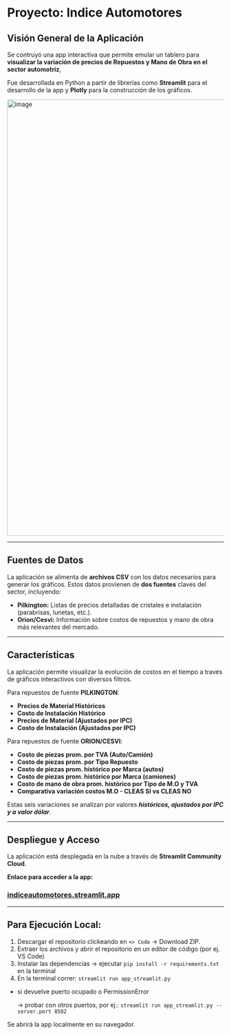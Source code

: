 # Proyecto: Indice Automotores

## Visión General de la Aplicación

Se contruyó una app interactiva que permite emular un tablero para **visualizar la variación de precios de Repuestos y Mano de Obra en el sector automotriz**, 

Fue desarrollada en Python a partir de librerías como **Streamlit** para el desarrollo de la app y **Plotly** para la construcción de los gráficos. 

<img width="1916" height="1012" alt="image" src="https://github.com/user-attachments/assets/70b12d2c-79a7-4c74-8dba-39a83ac08f3f" />


---

## Fuentes de Datos

La aplicación se alimenta de **archivos CSV** con los datos necesarios para generar los gráficos. Estos datos provienen de  **dos fuentes** claves del sector, incluyendo:
* **Pilkington:** Listas de precios detalladas de cristales e instalación (parabrisas, lunetas, etc.).
* **Orion/Cesvi:** Información sobre costos de repuestos y mano de obra más relevantes del mercado.

---

## Características

La aplicación permite visualizar la evolución de costos en el tiempo a través de gráficos interactivos con diversos filtros.

Para repuestos de fuente **PILKINGTON**:
* **Precios de Material Históricos**
* **Costo de Instalación Histórico** 
* **Precios de Material (Ajustados por IPC)** 
* **Costo de Instalación (Ajustados por IPC)**

Para repuestos de fuente **ORION/CESVI**:
* **Costo de piezas prom. por TVA (Auto/Camión)**
* **Costo de piezas prom. por Tipo Repuesto**
* **Costo de piezas prom. histórico por Marca (autos)**
* **Costo de piezas prom. histórico por Marca (camiones)**
* **Costo de mano de obra prom. histórico por Tipo de M.O y TVA**
* **Comparativa variación costos M.O - CLEAS SI vs CLEAS NO**

Estas seis variaciones se analizan por valores ***históricos, ajustados por IPC y a valor dólar***.


---

## Despliegue y Acceso

La aplicación está desplegada en la nube a través de **Streamlit Community Cloud**.

**Enlace para acceder a la app:** 

### [<ins>**indiceautomotores.streamlit.app**</ins>](https://indiceautomotores.streamlit.app/)

---

## Para Ejecución Local:
1. Descargar el repositorio clickeando en ``<> Code`` -> Download ZIP.
2. Extraer los archivos y abrir el repositorio en un editor de código (por ej. VS Code) 
3. Instalar las dependencias -> ejecutar `pip install -r requirements.txt` en la terminal
4. En la terminal correr: `streamlit run app_streamlit.py`
* si devuelve puerto ocupado o PermissionError
  
  -> probar con otros puertos, por ej.:
  `streamlit run app_streamlit.py --server.port 8502`

Se abrirá la app localmente en su navegador.

